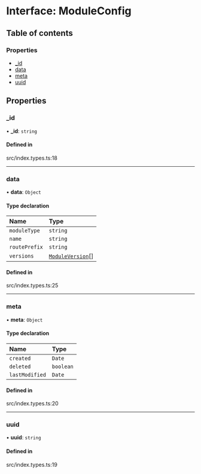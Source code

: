 # Interface: ModuleConfig

## Table of contents

### Properties

- [\_id](../wiki/ModuleConfig#_id)
- [data](../wiki/ModuleConfig#data)
- [meta](../wiki/ModuleConfig#meta)
- [uuid](../wiki/ModuleConfig#uuid)

## Properties

### \_id

• **\_id**: `string`

#### Defined in

src/index.types.ts:18

___

### data

• **data**: `Object`

#### Type declaration

| Name | Type |
| :------ | :------ |
| `moduleType` | `string` |
| `name` | `string` |
| `routePrefix` | `string` |
| `versions` | [`ModuleVersion`](../wiki/ModuleVersion)[] |

#### Defined in

src/index.types.ts:25

___

### meta

• **meta**: `Object`

#### Type declaration

| Name | Type |
| :------ | :------ |
| `created` | `Date` |
| `deleted` | `boolean` |
| `lastModified` | `Date` |

#### Defined in

src/index.types.ts:20

___

### uuid

• **uuid**: `string`

#### Defined in

src/index.types.ts:19
